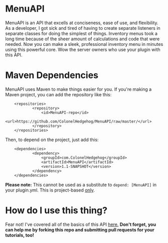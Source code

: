 # MenuAPI
MenuAPI is an API that excells at conciseness, ease of use, and flexibility. As a developer, I got sick and tired of having to create separate listeners in separate classes for doing the simplest of things. Inventory menus took a long time because of the sheer amount of calculations and code that were needed. Now you can make a sleek, professional inventory menu in minutes using this powerful core. Wow the server owners who use your plugin with this API.

# Maven Dependencies
MenuAPI uses Maven to make things easier for you. If you're making a Maven project, you can add the repository like this:

```
	<repositories>
	        <repository>
	            <id>MenuAPI-repo</id>
	            <url>https://github.com/ColonelHedgehog/MenuAPI/raw/master/</url>
	        </repository>
	</repositories>
```
Then, to depend on the project, just add this:
```
	<dependencies>
	        <dependency>
	            <groupId>com.ColonelHedgehog</groupId>
	            <artifactId>MenuAPI</artifactId>
	            <version>1.1-SNAPSHOT</version>
	        </dependency>
	</dependencies>
```

<b>Please note:</b> This cannot be used as a substitute to <code>depend: [MenuAPI]</code> in your plugin.yml. This is project-based <u>only</u>.

# How do I use this thing?
Fear not! I've covered all of the basics of this API <a href="https://github.com/KingKrazy/MenuAPI/blob/master/Tutorials/1 - Setup.md">here.</a> <b>Don't forget, you can help me by forking this repo and submitting pull requests for your tutorials, too!</b>
